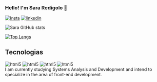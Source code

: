 
### Hello! I'm Sara Redigolo 👋

[![Insta](https://img.shields.io/badge/Instagram-E4405F?style=for-the-badge&logo=instagram&logoColor=white)](https://instagram.com/saibapink)
[![linkedin](https://img.shields.io/badge/LinkedIn-0077B5?style=for-the-badge&logo=linkedin&logoColor=white)](https://www.linkedin.com/in/sara-redigolo-58b9a5204/)

![Sara GitHub stats](https://github-readme-stats.vercel.app/api?username=SaraRedigolo&show_icons=true&theme=panda)

[![Top Langs](https://github-readme-stats.vercel.app/api/top-langs/?username=SaraRedigolo)](https://github.com/anuraghazra/github-readme-stats)

## Tecnologias
<div style="display: inline-block">
    <img align="center" alt="html5" src="https://img.shields.io/badge/HTML5-E34F26?style=for-the-badge&logo=html5&logoColor=white">
    <img align="center" alt="html5" src="https://img.shields.io/badge/JavaScript-323330?style=for-the-badge&logo=javascript&logoColor=F7DF1E">
    <img align="center" alt="html5" src="https://img.shields.io/badge/Python-3776AB?style=for-the-badge&logo=python&logoColor=white">
    <img align="center" alt="html5" src="https://img.shields.io/badge/CSS-239120?&style=for-the-badge&logo=css3&logoColor=white">
</div><br>
I am currently studying Systems Analysis and Development and intend to specialize in the area of ​​front-end development.
